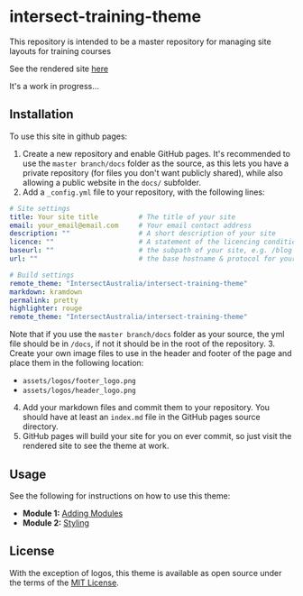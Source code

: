 # intersect-training-theme

This repository is intended to be a master repository for managing site layouts for training courses

See the rendered site [here](https://intersectaustralia.github.io/intersect-training-theme/)

It's a work in progress...


## Installation

To use this site in github pages:
1. Create a new repository and enable GitHub pages. It's recommended to use the `master branch/docs` folder as the source, as this lets you have a private repository (for files you don't want publicly shared), while also allowing a public website in the `docs/` subfolder.
2. Add a `_config.yml` file to your repository, with the following lines:

```yaml
# Site settings
title: Your site title          # The title of your site
email: your_email@email.com     # Your email contact address
description: ""                 # A short description of your site
licence: ""                     # A statement of the licencing conditions of your site
baseurl: ""                     # the subpath of your site, e.g. /blog
url: ""                         # the base hostname & protocol for your site, e.g. http://example.com

# Build settings
remote_theme: "IntersectAustralia/intersect-training-theme"
markdown: kramdown
permalink: pretty
highlighter: rouge
remote_theme: "IntersectAustralia/intersect-training-theme"
```
Note that if you use the `master branch/docs` folder as your source, the yml file should be in `/docs`, if not it should be in the root of the repository.
3. Create your own image files to use in the header and footer of the page and place them in the following location:
  - `assets/logos/footer_logo.png`
  - `assets/logos/header_logo.png`
4. Add your markdown files and commit them to your repository. You should have at least an `index.md` file in the GitHub pages source directory.
5. GitHub pages will build your site for you on ever commit, so just visit the rendered site to see the theme at work.


## Usage

See the following for instructions on how to use this theme:
- **Module 1:** [Adding Modules](https://intersectaustralia.github.io/intersect-training-theme/modules/01-adding-modules/)
- **Module 2:** [Styling](https://intersectaustralia.github.io/intersect-training-theme/modules/02-styling/)

## License

With the exception of logos, this theme is available as open source under the terms of the [MIT License](https://opensource.org/licenses/MIT).
